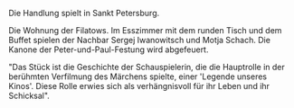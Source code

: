 <p>Die Handlung spielt in Sankt Petersburg.</p>
<p>Die Wohnung der Filatows. Im Esszimmer mit dem runden Tisch und dem Buffet spielen der Nachbar Sergej Iwanowitsch und Motja Schach. Die Kanone der Peter-und-Paul-Festung wird abgefeuert.</p>
<p>"Das Stück ist die Geschichte der Schauspielerin, die die Hauptrolle in der berühmten Verfilmung des Märchens spielte, einer 'Legende unseres Kinos'. Diese Rolle erwies sich als verhängnisvoll für ihr Leben und ihr Schicksal".</p>
